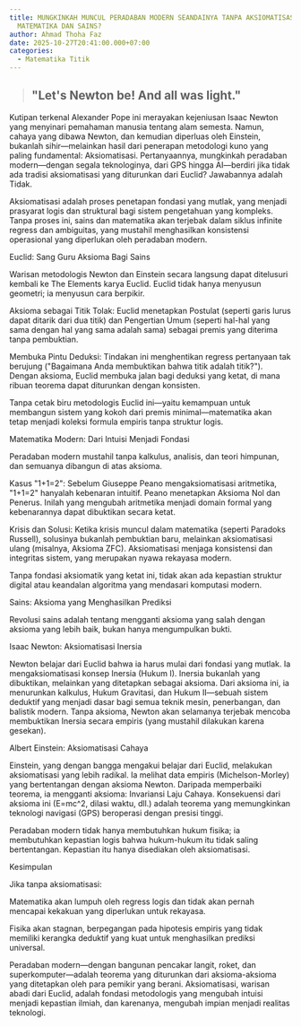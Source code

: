 ```yaml
---
title: MUNGKINKAH MUNCUL PERADABAN MODERN SEANDAINYA TANPA AKSIOMATISASI DALAM
  MATEMATIKA DAN SAINS?
author: Ahmad Thoha Faz
date: 2025-10-27T20:41:00.000+07:00
categories:
  - Matematika Titik
---
```

> ## ​"Let's Newton be! And all was light."
>
>

​Kutipan terkenal Alexander Pope ini merayakan kejeniusan Isaac Newton yang menyinari pemahaman manusia tentang alam semesta. Namun, cahaya yang dibawa Newton, dan kemudian diperluas oleh Einstein, bukanlah sihir—melainkan hasil dari penerapan metodologi kuno yang paling fundamental: Aksiomatisasi. Pertanyaannya, mungkinkah peradaban modern—dengan segala teknologinya, dari GPS hingga AI—berdiri jika tidak ada tradisi aksiomatisasi yang diturunkan dari Euclid? Jawabannya adalah Tidak.



​Aksiomatisasi adalah proses penetapan fondasi yang mutlak, yang menjadi prasyarat logis dan struktural bagi sistem pengetahuan yang kompleks. Tanpa proses ini, sains dan matematika akan terjebak dalam siklus infinite regress dan ambiguitas, yang mustahil menghasilkan konsistensi operasional yang diperlukan oleh peradaban modern.



​Euclid: Sang Guru Aksioma Bagi Sains

​Warisan metodologis Newton dan Einstein secara langsung dapat ditelusuri kembali ke The Elements karya Euclid. Euclid tidak hanya menyusun geometri; ia menyusun cara berpikir.



​Aksioma sebagai Titik Tolak: Euclid menetapkan Postulat (seperti garis lurus dapat ditarik dari dua titik) dan Pengertian Umum (seperti hal-hal yang sama dengan hal yang sama adalah sama) sebagai premis yang diterima tanpa pembuktian.



​Membuka Pintu Deduksi: Tindakan ini menghentikan regress pertanyaan tak berujung ("Bagaimana Anda membuktikan bahwa titik adalah titik?"). Dengan aksioma, Euclid membuka jalan bagi deduksi yang ketat, di mana ribuan teorema dapat diturunkan dengan konsisten.



​Tanpa cetak biru metodologis Euclid ini—yaitu kemampuan untuk membangun sistem yang kokoh dari premis minimal—matematika akan tetap menjadi koleksi formula empiris tanpa struktur logis.



​Matematika Modern: Dari Intuisi Menjadi Fondasi



​Peradaban modern mustahil tanpa kalkulus, analisis, dan teori himpunan, dan semuanya dibangun di atas aksioma.



​Kasus "1+1=2": Sebelum Giuseppe Peano mengaksiomatisasi aritmetika, "1+1=2" hanyalah kebenaran intuitif. Peano menetapkan Aksioma Nol dan Penerus. Inilah yang mengubah aritmetika menjadi domain formal yang kebenarannya dapat dibuktikan secara ketat.



​Krisis dan Solusi: Ketika krisis muncul dalam matematika (seperti Paradoks Russell), solusinya bukanlah pembuktian baru, melainkan aksiomatisasi ulang (misalnya, Aksioma ZFC). Aksiomatisasi menjaga konsistensi dan integritas sistem, yang merupakan nyawa rekayasa modern.

​Tanpa fondasi aksiomatik yang ketat ini, tidak akan ada kepastian struktur digital atau keandalan algoritma yang mendasari komputasi modern.



​Sains: Aksioma yang Menghasilkan Prediksi

​Revolusi sains adalah tentang mengganti aksioma yang salah dengan aksioma yang lebih baik, bukan hanya mengumpulkan bukti.



​Isaac Newton: Aksiomatisasi Inersia

​Newton belajar dari Euclid bahwa ia harus mulai dari fondasi yang mutlak. Ia mengaksiomatisasi konsep Inersia (Hukum I). Inersia bukanlah yang dibuktikan, melainkan yang ditetapkan sebagai aksioma. Dari aksioma ini, ia menurunkan kalkulus, Hukum Gravitasi, dan Hukum II—sebuah sistem deduktif yang menjadi dasar bagi semua teknik mesin, penerbangan, dan balistik modern. Tanpa aksioma, Newton akan selamanya terjebak mencoba membuktikan Inersia secara empiris (yang mustahil dilakukan karena gesekan).



​Albert Einstein: Aksiomatisasi Cahaya



​Einstein, yang dengan bangga mengakui belajar dari Euclid, melakukan aksiomatisasi yang lebih radikal. Ia melihat data empiris (Michelson-Morley) yang bertentangan dengan aksioma Newton. Daripada memperbaiki teorema, ia mengganti aksioma: Invariansi Laju Cahaya. Konsekuensi dari aksioma ini (E=mc^2, dilasi waktu, dll.) adalah teorema yang memungkinkan teknologi navigasi (GPS) beroperasi dengan presisi tinggi.



​Peradaban modern tidak hanya membutuhkan hukum fisika; ia membutuhkan kepastian logis bahwa hukum-hukum itu tidak saling bertentangan. Kepastian itu hanya disediakan oleh aksiomatisasi.



​Kesimpulan



​Jika tanpa aksiomatisasi:

​Matematika akan lumpuh oleh regress logis dan tidak akan pernah mencapai kekakuan yang diperlukan untuk rekayasa.

​Fisika akan stagnan, berpegangan pada hipotesis empiris yang tidak memiliki kerangka deduktif yang kuat untuk menghasilkan prediksi universal.



​Peradaban modern—dengan bangunan pencakar langit, roket, dan superkomputer—adalah teorema yang diturunkan dari aksioma-aksioma yang ditetapkan oleh para pemikir yang berani. Aksiomatisasi, warisan abadi dari Euclid, adalah fondasi metodologis yang mengubah intuisi menjadi kepastian ilmiah, dan karenanya, mengubah impian menjadi realitas teknologi.
